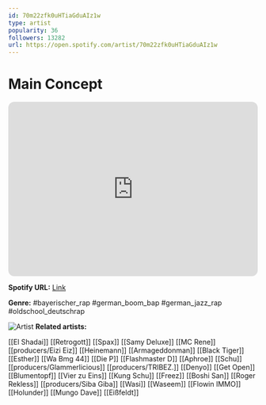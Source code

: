 ```yaml
---
id: 70m22zfk0uHTiaGduAIz1w
type: artist
popularity: 36
followers: 13282
url: https://open.spotify.com/artist/70m22zfk0uHTiaGduAIz1w
---
```

# Main Concept

<iframe style="border-radius:12px" src="https://open.spotify.com/embed/artist/70m22zfk0uHTiaGduAIz1w" width="100%" height="352" frameBorder="0" allowfullscreen="" allow="autoplay; clipboard-write; encrypted-media; fullscreen; picture-in-picture" loading="lazy"></iframe>

**Spotify URL:** [Link](https://open.spotify.com/artist/70m22zfk0uHTiaGduAIz1w)

**Genre:**  #bayerischer_rap #german_boom_bap #german_jazz_rap #oldschool_deutschrap

![Artist](https://i.scdn.co/image/ab6761610000e5eb293230f685ed7d554b6c2845)
**Related artists:**

[[El Shadai]]
[[Retrogott]]
[[Spax]]
[[Samy Deluxe]]
[[MC Rene]]
[[producers/Eizi Eiz]]
[[Heinemann]]
[[Armageddonman]]
[[Black Tiger]]
[[Esther]]
[[Wa Bmg 44]]
[[Die P]]
[[Flashmaster D]]
[[Aphroe]]
[[Schu]]
[[producers/Glammerlicious]]
[[producers/TRIBEZ.]]
[[Denyo]]
[[Get Open]]
[[Blumentopf]]
[[Vier zu Eins]]
[[Kung Schu]]
[[Freez]]
[[Boshi San]]
[[Roger Rekless]]
[[producers/Siba Giba]]
[[Wasi]]
[[Waseem]]
[[Flowin IMMO]]
[[Holunder]]
[[Mungo Dave]]
[[Eißfeldt]]
